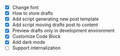 - [x] Change font
- [x] How to store drafts
- [x] Add script generating new post template
- [x] Add script moving drafts post to content
- [x] Preview drafts only in development environment
- [x] Customize Code Block
- [x] Add dark mode
- [ ] Support internalization
